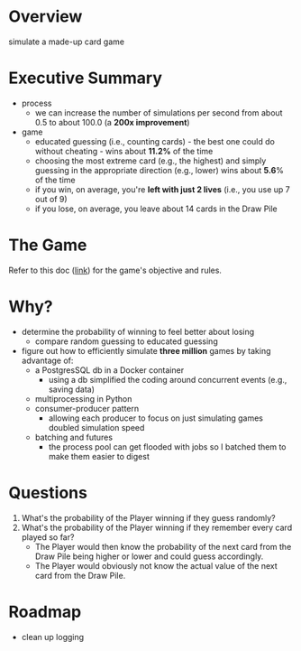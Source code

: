 # Overview
simulate a made-up card game

# Executive Summary
* process
   * we can increase the number of simulations per second from about 0.5 to about 100.0 (a <b>200x improvement</b>)
* game
   * educated guessing (i.e., counting cards) - the best one could do without cheating - wins about <b>11.2%</b> of the time
   * choosing the most extreme card (e.g., the highest) and simply guessing in the appropriate direction (e.g., lower) wins about <b>5.6</b>% of the time
   * if you win, on average, you're <b>left with just 2 lives</b> (i.e., you use up 7 out of 9)
   * if you lose, on average, you leave about 14 cards in the Draw Pile

# The Game
Refer to this doc ([link](app/game/README.md)) for the game's objective and rules.

# Why?
* determine the probability of winning to feel better about losing
    * compare random guessing to educated guessing
* figure out how to efficiently simulate <b>three million</b> games by taking advantage of:
    * a PostgresSQL db in a Docker container
        * using a db simplified the coding around concurrent events (e.g., saving data)
    * multiprocessing in Python
    * consumer-producer pattern
        * allowing each producer to focus on just simulating games doubled simulation speed
    * batching and futures
        * the process pool can get flooded with jobs so I batched them to make them easier to digest

# Questions
1. What's the probability of the Player winning if they guess randomly?
1. What's the probability of the Player winning if they remember every card played so far?
    * The Player would then know the probability of the next card from the Draw Pile being higher or lower and could guess accordingly.
    * The Player would obviously not know the actual value of the next card from the Draw Pile.

# Roadmap
* clean up logging
